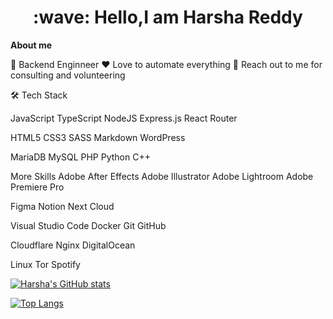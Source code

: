 <h1 style="text-align: center;">:wave: Hello,I am Harsha Reddy</h1>

**About me**

💼 Backend Enginneer
❤️ Love to automate everything 
💬 Reach out to me for consulting and volunteering

🛠  Tech Stack


JavaScript  TypeScript  NodeJS  Express.js  React Router

HTML5  CSS3  SASS  Markdown  WordPress

MariaDB  MySQL  PHP  Python  C++

More Skills
Adobe After Effects  Adobe Illustrator  Adobe Lightroom  Adobe Premiere Pro

Figma  Notion  Next Cloud

Visual Studio Code  Docker  Git  GitHub

Cloudflare  Nginx  DigitalOcean

Linux  Tor  Spotify 



[![Harsha's GitHub stats](https://github-readme-stats.vercel.app/api?username=harshavardhanm03)](https://github.com/anuraghazra/github-readme-stats)


[![Top Langs](https://github-readme-stats.vercel.app/api/top-langs/?username=yourusername)](https://github.com/anuraghazra/github-readme-stats)

